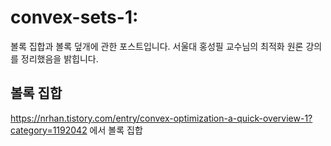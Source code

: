 # convex-sets-1: 
볼록 집합과 볼록 덮개에 관한 포스트입니다. 서울대 홍성필 교수님의 최적화 원론 강의를 정리했음을 밝힙니다.
## 볼록 집합
https://nrhan.tistory.com/entry/convex-optimization-a-quick-overview-1?category=1192042
에서 볼록 집합
<!--stackedit_data:
eyJoaXN0b3J5IjpbMTcwOTkzOTg2NywtODA0NTYyODk0XX0=
-->